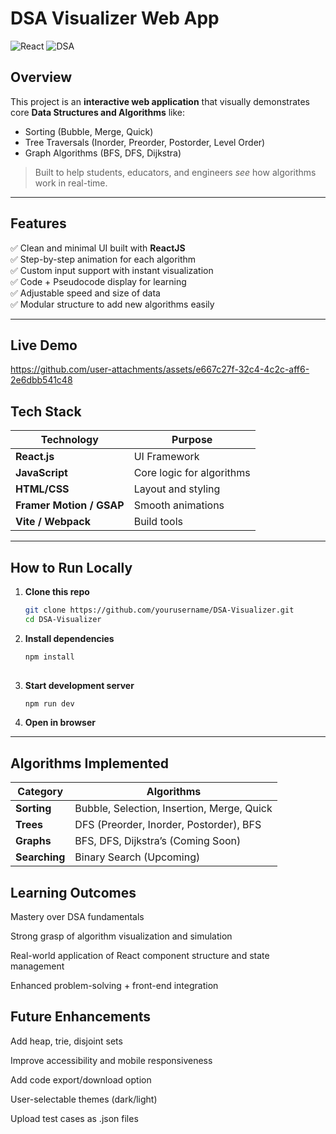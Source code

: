 # DSA Visualizer Web App

![React](https://img.shields.io/badge/React-Interactive-blue?logo=react)
![DSA](https://img.shields.io/badge/Data_Structures-Visualized-success)

## Overview

This project is an **interactive web application** that visually demonstrates core **Data Structures and Algorithms** like:

- Sorting (Bubble, Merge, Quick)
- Tree Traversals (Inorder, Preorder, Postorder, Level Order)
- Graph Algorithms (BFS, DFS, Dijkstra)

> Built to help students, educators, and engineers *see* how algorithms work in real-time.

---

## Features

✅ Clean and minimal UI built with **ReactJS**  
✅ Step-by-step animation for each algorithm  
✅ Custom input support with instant visualization  
✅ Code + Pseudocode display for learning  
✅ Adjustable speed and size of data  
✅ Modular structure to add new algorithms easily

---

## Live Demo

https://github.com/user-attachments/assets/e667c27f-32c4-4c2c-aff6-2e6dbb541c48



## Tech Stack

| Technology | Purpose |
|------------|---------|
| **React.js** | UI Framework |
| **JavaScript** | Core logic for algorithms |
| **HTML/CSS** | Layout and styling |
| **Framer Motion / GSAP** | Smooth animations |
| **Vite / Webpack** | Build tools |

---

## How to Run Locally

1. **Clone this repo**
   ```bash
   git clone https://github.com/yourusername/DSA-Visualizer.git
   cd DSA-Visualizer
   
2. **Install dependencies**
   ```bash
   npm install
  
3. **Start development server**
   ```bash
   npm run dev

4. **Open in browser** 

---

## Algorithms Implemented

| Category      | Algorithms                                 |
| ------------- | ------------------------------------------ |
| **Sorting**   | Bubble, Selection, Insertion, Merge, Quick |
| **Trees**     | DFS (Preorder, Inorder, Postorder), BFS    |
| **Graphs**    | BFS, DFS, Dijkstra’s (Coming Soon)         |
| **Searching** | Binary Search (Upcoming)                   |

## Learning Outcomes

Mastery over DSA fundamentals

Strong grasp of algorithm visualization and simulation

Real-world application of React component structure and state management

Enhanced problem-solving + front-end integration

## Future Enhancements

Add heap, trie, disjoint sets

Improve accessibility and mobile responsiveness

Add code export/download option

User-selectable themes (dark/light)

Upload test cases as .json files
